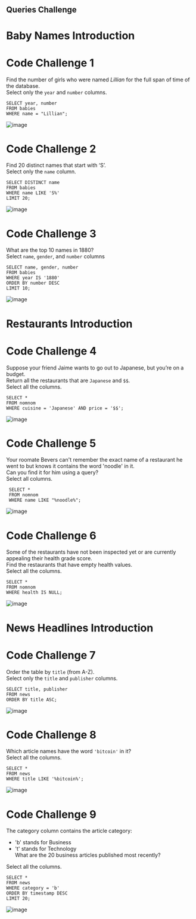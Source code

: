 ## Queries Challenge
# Baby Names Introduction
# Code Challenge 1
Find the number of girls who were named <em>Lillian</em> for the full span of time of the database.<br />
Select only the `year` and `number` columns.<br />

    SELECT year, number 
    FROM babies
    WHERE name = "Lillian";
![image](https://user-images.githubusercontent.com/40252813/180666992-89ce8801-9f84-4309-82b6-3d9115e11efa.png)

# Code Challenge 2
Find 20 distinct names that start with ‘S’.<br />
Select only the `name` column. <br />

    SELECT DISTINCT name
    FROM babies
    WHERE name LIKE 'S%'
    LIMIT 20;
![image](https://user-images.githubusercontent.com/40252813/180667159-24d91f5a-f17d-4a43-b1ca-faa3d63170ba.png)

# Code Challenge 3
What are the top 10 names in 1880? <br />
Select `name`, `gender`, and `number` columns

    SELECT name, gender, number
    FROM babies
    WHERE year IS '1880'
    ORDER BY number DESC
    LIMIT 10;
![image](https://user-images.githubusercontent.com/40252813/180667324-6beaf0ef-4ab7-46f7-afcb-67c7ce9430a6.png)

# Restaurants Introduction
# Code Challenge 4
Suppose your friend Jaime wants to go out to Japanese, but you’re on a budget.<br />
Return all the restaurants that are `Japanese` and `$$`.<br />
Select all the columns.<br />

    SELECT *
    FROM nomnom
    WHERE cuisine = 'Japanese' AND price = '$$';
![image](https://user-images.githubusercontent.com/40252813/180667467-747fce9d-e095-4489-a26b-464d9c4ae9d8.png)

# Code Challenge 5
Your roomate Bevers can't remember the exact name of a restaurant he went to but knows it contains the word 'noodle' in it. <br />
Can you find it for him using a query? <br />
Select all columns. <br />

     SELECT *
     FROM nomnom
     WHERE name LIKE "%noodle%";
![image](https://user-images.githubusercontent.com/40252813/180667567-ffa244ba-2ac7-416e-aa70-fda874ebd177.png)

# Code Challenge 6
Some of the restaurants have not been inspected yet or are currently appealing their health grade score.<br />
Find the restaurants that have empty health values.<br />
Select all the columns.<br />

    SELECT * 
    FROM nomnom 
    WHERE health IS NULL;
![image](https://user-images.githubusercontent.com/40252813/180667616-f185960b-a68e-4e11-8341-fa37fafd8912.png)

# News Headlines Introduction
# Code Challenge 7
Order the table by `title` (from A-Z).<br />
Select only the `title` and `publisher` columns. <br />

    SELECT title, publisher
    FROM news
    ORDER BY title ASC;
![image](https://user-images.githubusercontent.com/40252813/180667688-ddbbc5fd-c572-4e9c-9a3f-54064f0cd3da.png)

# Code Challenge 8
Which article names have the word `'bitcoin'` in it? <br />
Select all the columns.<br />

    SELECT *
    FROM news
    WHERE title LIKE '%bitcoin%';
![image](https://user-images.githubusercontent.com/40252813/180667737-173a5ad2-eb58-4b03-ac9a-7fcd9947ade8.png)

# Code Challenge 9
The category column contains the article category:<br />
-   'b' stands for Business<br />
-   't' stands for Technology<br />
What are the 20 business articles published most recently?<br />

Select all the columns.<br />

    SELECT *
    FROM news
    WHERE category = 'b'
    ORDER BY timestamp DESC
    LIMIT 20;
![image](https://user-images.githubusercontent.com/40252813/180668031-3565fc18-3bbc-4630-ab8b-8851df7fe9db.png)
















